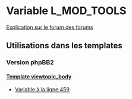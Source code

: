 # Variable L_MOD_TOOLS
[Explication sur le forum des forums](http://forum.forumactif.com/t294113-listing-des-variables#L_MOD_TOOLS)
## Utilisations dans les templates
### Version phpBB2
#### [Template viewtopic_body](subsilver/viewtopic_body.md)
* [Variable à la ligne 459](../subsilver/viewtopic_body.tpl#L459)